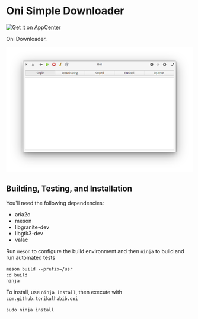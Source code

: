 # Oni Simple Downloader

[![Get it on AppCenter](https://appcenter.elementary.io/badge.svg)]()

Oni Downloader.

![screenshot](Screenshot.png)

## Building, Testing, and Installation

You'll need the following dependencies:
* aria2c
* meson
* libgranite-dev
* libgtk3-dev
* valac

Run `meson` to configure the build environment and then `ninja` to build and run automated tests

    meson build --prefix=/usr
    cd build
    ninja

To install, use `ninja install`, then execute with `com.github.torikulhabib.oni`

    sudo ninja install
